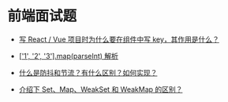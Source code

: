 # 前端面试题

- [写 React / Vue 项目时为什么要在组件中写 key，其作用是什么？](https://github.com/viivLgr/viivBlog/blob/master/blog/interview/React%E3%80%81Vue%E9%A1%B9%E7%9B%AE%E6%97%B6%E4%B8%BA%E4%BB%80%E4%B9%88%E8%A6%81%E5%9C%A8%E7%BB%84%E4%BB%B6%E4%B8%AD%E5%86%99%20key%E7%9A%84%E4%BD%9C%E7%94%A8%E6%98%AF%E4%BB%80%E4%B9%88.md)

- [['1', '2', '3'].map(parseInt) 解析](https://github.com/viivLgr/viivBlog/blob/master/blog/interview/%5B%221%22%2C%222%22%2C%223%22%5D.map(parseInt)%E8%A7%A3%E6%9E%90.md)

- [什么是防抖和节流？有什么区别？如何实现？](https://github.com/viivLgr/viivBlog/blob/master/blog/interview/%E4%BB%80%E4%B9%88%E6%98%AF%E9%98%B2%E6%8A%96%E5%92%8C%E8%8A%82%E6%B5%81%E6%9C%89%E4%BB%80%E4%B9%88%E5%8C%BA%E5%88%AB%E5%A6%82%E4%BD%95%E5%AE%9E%E7%8E%B0.md)

- [介绍下 Set、Map、WeakSet 和 WeakMap 的区别？](https://github.com/viivLgr/viivBlog/blob/master/blog/interview/%E4%BB%8B%E7%BB%8D%E4%B8%8BSet%E3%80%81Map%E3%80%81WeakSet%E5%92%8CWeakMap%E7%9A%84%E5%8C%BA%E5%88%AB.md)